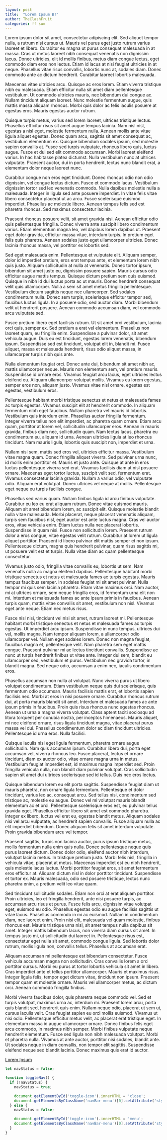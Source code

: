 ```yaml
---
layout: post
title:  "Lorem Ipsum B!"
author: TheClashFruit
categories: ff sum
---
```


Lorem ipsum dolor sit amet, consectetur adipiscing elit. Sed aliquet tempor nulla, a rutrum nisi cursus ut. Mauris vel purus eget justo rutrum varius laoreet et libero. Curabitur eu magna ut purus consequat malesuada in at massa. Cras ut metus laoreet nibh consequat venenatis non dignissim lacus. Donec ultricies, elit id mollis finibus, metus diam congue lectus, eget commodo diam eros non lectus. Etiam id lacus at nisi feugiat ultricies in at neque. Phasellus vitae risus convallis, lobortis nunc at, sodales diam. Donec commodo ante ac dictum hendrerit. Curabitur laoreet lobortis malesuada.

Maecenas vitae ultricies arcu. Quisque ac eros lorem. Etiam viverra tristique nibh eu malesuada. Etiam efficitur nulla sit amet diam pellentesque vestibulum. Ut commodo ultricies mauris, nec bibendum dui congue ac. Nullam tincidunt aliquam laoreet. Nunc molestie fermentum augue, quis mattis massa aliquam rhoncus. Morbi quis dolor ac felis iaculis posuere at egestas eros. Mauris egestas auctor rutrum.

Quisque turpis metus, varius sed lorem laoreet, ultrices tristique lectus. Phasellus efficitur risus sit amet augue tempus lacinia. Nam nisl nisl, egestas a nisl eget, molestie fermentum nulla. Aenean mollis ante vitae ligula aliquet egestas. Donec quam arcu, sagittis sit amet consequat ac, vestibulum elementum ex. Quisque bibendum sodales ipsum, sed molestie sapien convallis at. Fusce sed turpis vulputate, rhoncus libero quis, luctus augue. Fusce et dui sed elit commodo accumsan. Morbi laoreet eleifend varius. In hac habitasse platea dictumst. Nulla vestibulum nunc at ultrices vulputate. Praesent auctor, dui in porta hendrerit, lectus nunc blandit erat, a elementum dolor neque laoreet nunc.

Curabitur congue non eros eget tincidunt. Donec rhoncus odio non odio dignissim, vel congue lectus dictum. Fusce et commodo lacus. Vestibulum dignissim tortor sed leo venenatis commodo. Nulla dapibus molestie nulla a malesuada. Integer in ligula sed ante posuere imperdiet. In vitae felis vitae libero consectetur placerat ut ac arcu. Fusce scelerisque euismod imperdiet. Phasellus ac molestie libero. Aenean tempus felis sed est pharetra rhoncus. Sed maximus consectetur lacinia.

Praesent rhoncus posuere velit, sit amet gravida nisi. Aenean efficitur odio quis pellentesque fringilla. Donec viverra ante suscipit libero condimentum varius. Etiam elementum magna leo, vel dapibus lorem dapibus ut. Praesent eget dolor gravida, efficitur massa vitae, interdum turpis. In pretium eget felis quis pharetra. Aenean sodales justo eget ullamcorper ultricies. Donec lacinia rhoncus massa, vel porttitor ex lobortis sed.

Sed eget malesuada enim. Pellentesque et vulputate elit. Aliquam semper, dolor id imperdiet pretium, eros erat tempus ante, et elementum lorem nibh quis justo. Aliquam sollicitudin at nulla at venenatis. Donec tortor ipsum, bibendum sit amet justo eu, dignissim posuere sapien. Mauris cursus odio efficitur augue mattis tempus. Quisque dictum pretium sem quis euismod. Quisque in nibh id dui luctus porta ac ut mauris. Donec hendrerit consequat velit quis ullamcorper. Nulla a sem sit amet metus fringilla pellentesque. Vestibulum dictum sagittis neque nec ullamcorper. Sed sodales condimentum nulla. Donec sem turpis, scelerisque efficitur tempor sed, faucibus luctus ligula. In a posuere odio, sed auctor diam. Morbi bibendum velit ut hendrerit posuere. Aenean commodo accumsan diam, vel commodo arcu vulputate sed.

Fusce pretium libero eget facilisis rutrum. Ut sit amet orci vestibulum, lacinia orci quis, semper ex. Sed pretium a erat vel elementum. Phasellus non laoreet quam, eu fringilla enim. Suspendisse a pulvinar dolor, sit amet vehicula augue. Duis eu est tincidunt, egestas lorem venenatis, bibendum ipsum. Suspendisse sed est tincidunt, volutpat elit in, blandit mi. Fusce aliquet, massa et malesuada hendrerit, risus odio aliquet massa, in ullamcorper turpis nibh quis ante.

Nulla elementum feugiat orci. Donec ante dui, bibendum sit amet nibh ac, mattis ullamcorper neque. Mauris non elementum sem, vel pretium mauris. Suspendisse id ornare eros. Vivamus feugiat arcu lacus, eget ultricies lectus eleifend eu. Aliquam ullamcorper volutpat mollis. Vivamus eu lorem egestas, semper eros non, aliquam justo. Vivamus vitae nisl ornare, egestas est egestas, vestibulum eros.

Pellentesque habitant morbi tristique senectus et netus et malesuada fames ac turpis egestas. Vivamus suscipit elit at hendrerit commodo. In aliquam fermentum nibh eget faucibus. Nullam pharetra vel mauris id lobortis. Vestibulum quis interdum enim. Phasellus auctor fringilla fermentum. Integer viverra tellus non elit imperdiet, ac pharetra quam ornare. Etiam arcu quam, porttitor at lorem vel, sollicitudin ullamcorper eros. Aenean in mauris gravida, finibus diam nec, sollicitudin quam. Nam lectus lacus, pharetra eu condimentum eu, aliquam id urna. Aenean ultricies ligula at leo rhoncus tincidunt. Nam mauris ligula, lobortis quis suscipit non, imperdiet et urna.

Nullam nisl sem, mattis sed eros vel, ultricies efficitur massa. Vestibulum vitae magna quam. Donec fringilla aliquet viverra. Sed pulvinar urna nunc, id mollis enim porttitor et. Mauris et justo ante. Quisque at ante in eros luctus pellentesque viverra sed erat. Vivamus facilisis diam at nisl posuere ornare. Maecenas eget tortor luctus, suscipit velit sed, fermentum erat. Vivamus consectetur lacinia gravida. Nullam a varius odio, vel vulputate odio. Aliquam erat volutpat. Donec ultrices vel neque at mollis. Pellentesque eget neque eu turpis facilisis congue.

Phasellus sed varius quam. Nullam finibus ligula id arcu finibus vulputate. Curabitur eu leo eu erat aliquam rutrum. Donec vitae euismod mauris. Aliquam sit amet bibendum lorem, ac suscipit elit. Quisque molestie blandit nulla vitae malesuada. Morbi placerat, neque placerat venenatis aliquam, turpis sem faucibus nisl, eget auctor est ante luctus magna. Cras vel auctor eros, vitae vehicula enim. Etiam luctus nulla nec placerat lobortis. Suspendisse in quam nisi. Fusce non sollicitudin lorem. Praesent rutrum dolor a eros congue, vitae egestas velit rutrum. Curabitur at lorem ut ligula aliquet porttitor. Praesent id libero pulvinar elit mattis semper et non ipsum. Pellentesque dictum, magna quis hendrerit pulvinar, quam risus sagittis mi, ut posuere velit est et turpis. Nulla vitae diam ac quam pellentesque consectetur.

Vivamus justo odio, fringilla vitae convallis eu, lobortis ut sem. Nam venenatis nulla ac magna eleifend dapibus. Pellentesque habitant morbi tristique senectus et netus et malesuada fames ac turpis egestas. Mauris tempus faucibus semper. In sodales feugiat mi sit amet pulvinar. Nulla tempor mi quis sem lacinia pharetra. Etiam vitae maximus orci. Nam auctor, mi at ultrices ornare, sem neque fringilla eros, id fermentum urna elit non mi. Interdum et malesuada fames ac ante ipsum primis in faucibus. Aenean turpis quam, mattis vitae convallis sit amet, vestibulum non nisl. Vivamus eget ante neque. Etiam nec metus risus.

Fusce nisl nisi, tincidunt vel nisi sit amet, rutrum laoreet mi. Pellentesque habitant morbi tristique senectus et netus et malesuada fames ac turpis egestas. Ut imperdiet arcu ipsum. Suspendisse in nunc tempus, ultrices dui vel, mollis magna. Nam tempor aliquam lorem, a ullamcorper odio ullamcorper vel. Nullam eget sodales lorem. Donec non magna feugiat, faucibus magna et, pellentesque velit. Nam pharetra sem eget mattis congue. Praesent pulvinar mi ac lectus tincidunt convallis. Suspendisse ac nunc ut turpis hendrerit finibus ut vitae ante. Integer dui sem, blandit eu ullamcorper sed, vestibulum et purus. Vestibulum nec gravida tortor, in blandit magna. Sed neque odio, accumsan a enim nec, iaculis condimentum eros.

Phasellus accumsan non nulla at volutpat. Nunc viverra purus ut libero volutpat condimentum. Etiam vestibulum neque quis dui scelerisque, quis fermentum odio accumsan. Mauris facilisis mattis erat, et lobortis sapien facilisis nec. Morbi at eros in nisi posuere ornare. Curabitur rhoncus rutrum dui, at porta mauris blandit sit amet. Interdum et malesuada fames ac ante ipsum primis in faucibus. Proin quis risus rhoncus nunc egestas rhoncus. Aenean ut urna a magna viverra volutpat. Class aptent taciti sociosqu ad litora torquent per conubia nostra, per inceptos himenaeos. Mauris aliquet, mi nec eleifend ornare, risus ligula tincidunt magna, vitae placerat purus massa vel dui. Phasellus condimentum dolor ac diam tincidunt ultricies. Pellentesque id urna eros. Nulla facilisi.

Quisque iaculis nisi eget ligula fermentum, pharetra ornare augue sollicitudin. Nam quis accumsan ipsum. Curabitur libero dui, porta eget accumsan vel, viverra rhoncus leo. Fusce placerat, lectus et ornare tincidunt, diam ex auctor odio, vitae ornare magna urna in metus. Vestibulum feugiat imperdiet est, id maximus magna imperdiet sed. Proin fringilla vehicula nulla, non blandit diam pulvinar volutpat. Cras sollicitudin sapien sit amet dui ultrices scelerisque sed id tellus. Duis nec eros lectus.

Quisque bibendum lorem eu elit porta sagittis. Suspendisse feugiat diam ut mauris pharetra, non ornare ligula fermentum. Pellentesque et dolor tincidunt, varius leo ac, consequat arcu. Sed tellus nisi, condimentum sed tristique ac, molestie eu augue. Donec vel mi volutpat mauris blandit elementum ac et orci. Pellentesque scelerisque eros est, eu pulvinar tellus gravida eget. Phasellus efficitur libero sit amet est commodo pharetra. Integer ex libero, luctus vel erat eu, egestas blandit metus. Aliquam sodales nisi vel arcu vulputate, ac hendrerit sapien convallis. Fusce aliquam nulla ac elit imperdiet bibendum. Donec aliquam felis sit amet interdum vulputate. Proin gravida bibendum arcu vel tempor.

Praesent sagittis, turpis non lacinia auctor, purus ipsum tristique metus, mollis fermentum nulla enim quis nulla. Donec pellentesque neque quis purus laoreet dictum. Donec dolor odio, eleifend auctor nibh interdum, volutpat lacinia metus. In tristique pretium justo. Morbi felis nisl, fringilla in vehicula vitae, placerat at metus. Maecenas imperdiet est eu nibh hendrerit, quis molestie lacus luctus. Morbi porttitor feugiat eros, sit amet fermentum eros efficitur at. Aliquam dictum nisl in dolor porttitor tincidunt. Suspendisse et tortor ex. Mauris malesuada, odio sed posuere tristique, lectus nunc pharetra enim, a pretium velit leo vitae quam.

Sed tincidunt sollicitudin sodales. Etiam non orci at erat aliquam porttitor. Proin ultricies, leo et fringilla hendrerit, ante nisi posuere turpis, ac accumsan arcu risus et purus. Fusce felis arcu, dignissim vitae volutpat eget, euismod eu odio. Phasellus egestas odio eu augue facilisis sagittis ut vitae lacus. Phasellus commodo in mi ac euismod. Nullam in condimentum diam, nec laoreet enim. Proin nisi elit, malesuada vel quam molestie, finibus rhoncus est. Mauris tristique urna nisl, sit amet tempus nulla dapibus sit amet. Integer mattis bibendum lacus, non viverra diam cursus sit amet. In tempus justo mi, ut sollicitudin dui laoreet in. Pellentesque risus est, consectetur eget nulla sit amet, commodo congue ligula. Sed lobortis dolor rutrum, mollis ligula non, convallis tellus. Phasellus at accumsan erat.

Aliquam accumsan mi pellentesque est bibendum consectetur. Fusce vehicula accumsan magna non sollicitudin. Cras convallis lorem a orci porttitor cursus. Morbi eu purus at tortor lobortis vehicula sit amet in libero. Cras imperdiet ante et tellus porttitor ullamcorper. Mauris et maximus risus. Integer ligula felis, tempor eget dictum vitae, tincidunt non ipsum. Praesent tempor quam et molestie ornare. Mauris vel ullamcorper metus, ac dictum orci. Aenean commodo fringilla finibus.

Morbi viverra faucibus dolor, quis pharetra neque commodo vel. Sed et turpis volutpat, maximus urna ac, interdum mi. Praesent lorem arcu, porta quis blandit sed, hendrerit quis enim. Nullam neque odio, placerat ut sem ut, cursus iaculis velit. Cras feugiat sapien eu orci mollis euismod. Vivamus ut nisi odio. Pellentesque efficitur metus velit, ac placerat erat tristique eget. In elementum massa id augue ullamcorper ornare. Donec finibus felis eget arcu commodo, in maximus nibh semper. Morbi finibus vulputate neque hendrerit elementum. Fusce sed ligula non nibh malesuada volutpat. Morbi et pharetra nulla. Vivamus at ante auctor, porttitor nisi sodales, blandit ante. Ut sodales neque in diam convallis, non tempor elit sagittis. Suspendisse eleifend neque sed blandit lacinia. Donec maximus quis erat id auctor.

[Lorem Ipsum](https://lipsum.com/)

```js
let navStatus = false;

function toggleNav() {
  if (!navStatus) {
    navStatus = true;

    document.getElementById('toggle-icon').innerHTML = 'close';
    document.getElementsByClassName('navBar-menu')[0].setAttribute('style', 'display: flex;');
  } else {
    navStatus = false;

    document.getElementById('toggle-icon').innerHTML = 'menu';
    document.getElementsByClassName('navBar-menu')[0].setAttribute('style', '');
  }
}
```